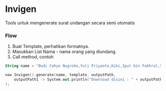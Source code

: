 # Invigen
Tools untuk mengenerate surat undangan secara semi otomatis

### Flow
1. Buat Template, perhatikan formatnya.
2. Masukkan List Nama - nama orang yang diundang.
3. Call method, contoh

```Kotlin
String name = "Budi Cahyo Nugroho,Yuli Priyanto,Kiki,Ipul bin Fakhrul,Sutrianto,Romaidi,Hidayat Sugiharto,Sukidjan,Supriyanto (RT.14),Refli Wulanto,Paeran M,Isham bin Fakhrul,Heri Supriyanto,Rahmat Budi S,Marno,Sudibyo Purnomo,Juni,Afit,Suwardjono M,Kuswardi,Amrul";

new Invigen().generate(name, template, outputPath,
    outputPath1 -> System.out.println("Download disini : " + outputPath1)
);
```